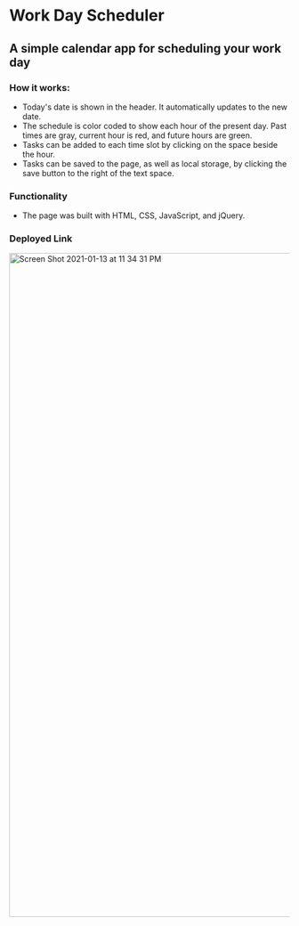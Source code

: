 # Work Day Scheduler
## A simple calendar app for scheduling your work day

### How it works:
- Today's date is shown in the header. It automatically updates to the new date.
- The schedule is color coded to show each hour of the present day. Past times are gray, current hour is red, and future hours are green.
- Tasks can be added to each time slot by clicking on the space beside the hour.
- Tasks can be saved to the page, as well as local storage, by clicking the save button to the right of the text space.

### Functionality
- The page was built with HTML, CSS, JavaScript, and jQuery.

### Deployed Link

<img width="1193" alt="Screen Shot 2021-01-13 at 11 34 31 PM" src="https://user-images.githubusercontent.com/71052027/104558629-f758b100-55f7-11eb-9fc4-9cbcbe8f7b26.png">

